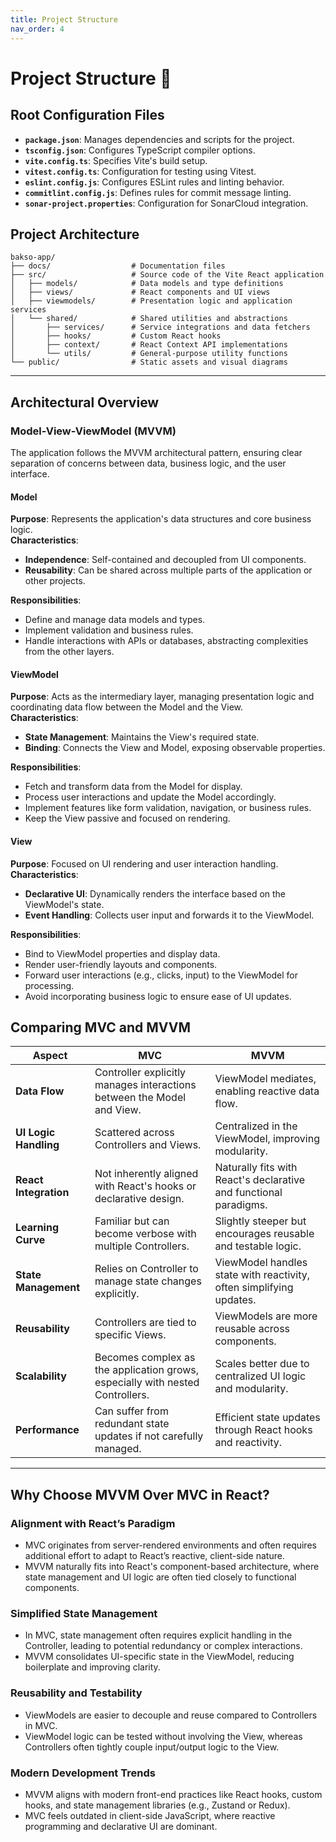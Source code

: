 ```yaml
---
title: Project Structure
nav_order: 4
---
```


# Project Structure 📁

## **Root Configuration Files**  

- **`package.json`**: Manages dependencies and scripts for the project.  
- **`tsconfig.json`**: Configures TypeScript compiler options.  
- **`vite.config.ts`**: Specifies Vite's build setup.  
- **`vitest.config.ts`**: Configuration for testing using Vitest.  
- **`eslint.config.js`**: Configures ESLint rules and linting behavior.  
- **`commitlint.config.js`**: Defines rules for commit message linting.  
- **`sonar-project.properties`**: Configuration for SonarCloud integration.  

## **Project Architecture**  

```plaintext
bakso-app/  
├── docs/                  # Documentation files  
├── src/                   # Source code of the Vite React application  
│   ├── models/            # Data models and type definitions  
│   ├── views/             # React components and UI views  
│   ├── viewmodels/        # Presentation logic and application services  
│   └── shared/            # Shared utilities and abstractions  
│       ├── services/      # Service integrations and data fetchers  
│       ├── hooks/         # Custom React hooks  
│       ├── context/       # React Context API implementations  
│       └── utils/         # General-purpose utility functions  
└── public/                # Static assets and visual diagrams  
```  

---

## **Architectural Overview**  

### **Model-View-ViewModel (MVVM)**  

The application follows the MVVM architectural pattern, ensuring clear separation of concerns between data, business logic, and the user interface.  

#### **Model**  

**Purpose**: Represents the application's data structures and core business logic.  
**Characteristics**:  

- **Independence**: Self-contained and decoupled from UI components.  
- **Reusability**: Can be shared across multiple parts of the application or other projects.  

**Responsibilities**:  

- Define and manage data models and types.  
- Implement validation and business rules.  
- Handle interactions with APIs or databases, abstracting complexities from the other layers.  

#### **ViewModel**  

**Purpose**: Acts as the intermediary layer, managing presentation logic and coordinating data flow between the Model and the View.  
**Characteristics**:  

- **State Management**: Maintains the View's required state.  
- **Binding**: Connects the View and Model, exposing observable properties.  

**Responsibilities**:  

- Fetch and transform data from the Model for display.  
- Process user interactions and update the Model accordingly.  
- Implement features like form validation, navigation, or business rules.  
- Keep the View passive and focused on rendering.  

#### **View**  

**Purpose**: Focused on UI rendering and user interaction handling.  
**Characteristics**:  

- **Declarative UI**: Dynamically renders the interface based on the ViewModel's state.  
- **Event Handling**: Collects user input and forwards it to the ViewModel.  

**Responsibilities**:  

- Bind to ViewModel properties and display data.  
- Render user-friendly layouts and components.  
- Forward user interactions (e.g., clicks, input) to the ViewModel for processing.  
- Avoid incorporating business logic to ensure ease of UI updates.  

## **Comparing MVC and MVVM**

| Aspect                   | MVC                                         | MVVM                                        |
|--------------------------|---------------------------------------------|--------------------------------------------|
| **Data Flow**            | Controller explicitly manages interactions between the Model and View. | ViewModel mediates, enabling reactive data flow. |
| **UI Logic Handling**    | Scattered across Controllers and Views.     | Centralized in the ViewModel, improving modularity. |
| **React Integration**    | Not inherently aligned with React's hooks or declarative design. | Naturally fits with React's declarative and functional paradigms. |
| **Learning Curve**       | Familiar but can become verbose with multiple Controllers. | Slightly steeper but encourages reusable and testable logic. |
| **State Management**     | Relies on Controller to manage state changes explicitly. | ViewModel handles state with reactivity, often simplifying updates. |
| **Reusability**          | Controllers are tied to specific Views.     | ViewModels are more reusable across components. |
| **Scalability**          | Becomes complex as the application grows, especially with nested Controllers. | Scales better due to centralized UI logic and modularity. |
| **Performance**          | Can suffer from redundant state updates if not carefully managed. | Efficient state updates through React hooks and reactivity. |

---

## **Why Choose MVVM Over MVC in React?**

### **Alignment with React’s Paradigm**

- MVC originates from server-rendered environments and often requires additional effort to adapt to React’s reactive, client-side nature.
- MVVM naturally fits into React's component-based architecture, where state management and UI logic are often tied closely to functional components.

### **Simplified State Management**

- In MVC, state management often requires explicit handling in the Controller, leading to potential redundancy or complex interactions.
- MVVM consolidates UI-specific state in the ViewModel, reducing boilerplate and improving clarity.

### **Reusability and Testability**

- ViewModels are easier to decouple and reuse compared to Controllers in MVC.
- ViewModel logic can be tested without involving the View, whereas Controllers often tightly couple input/output logic to the View.

### **Modern Development Trends**

- MVVM aligns with modern front-end practices like React hooks, custom hooks, and state management libraries (e.g., Zustand or Redux).
- MVC feels outdated in client-side JavaScript, where reactive programming and declarative UI are dominant.
